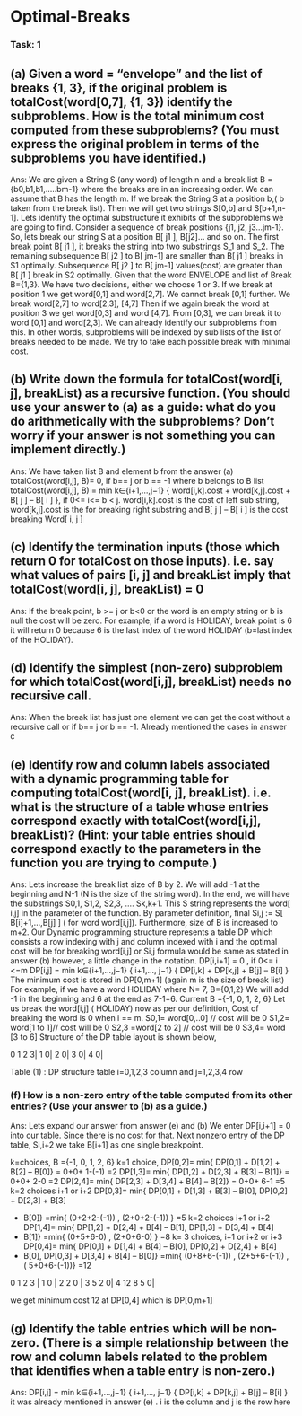 # Optimal-Breaks
 
### Task: 1 

## (a) Given a word = “envelope” and the list of breaks {1, 3}, if the original problem is totalCost(word[0,7], {1, 3}) identify the subproblems. How is the total minimum cost computed from these subproblems? (You must express the original problem in terms of the subproblems you have identified.) 

Ans: We are given a String S (any word) of length n and a break list B ={b0,b1,b1,…..bm-1} where the breaks are in an increasing order. We can assume that B has the length m. If we break the String S at a position b,( b taken from the break list). Then we will get two strings S[0,b] and S[b+1,n-1]. Lets identify the optimal substructure it exhibits of the subproblems we are going to find. Consider a sequence of break positions {j1, j2, j3…jm-1}. So, lets break our string S at a position B[ j1 ], B[j2]… and so on. The first break point B[ j1 ], it breaks the string into two substrings S_1 and S_2. The remaining subsequence B[ j2 ] to B[ jm-1] are smaller than B[ j1 ] breaks in S1 optimally. Subsequence B[ j2 ] to B[ jm-1] values(cost) are greater than B[ j1 ] break in S2 optimally. Given that the word ENVELOPE and list of Break B={1,3}. We have two decisions, either we choose 1 or 3. If we break at position 1 we get word[0,1] and word[2,7]. We cannot break [0,1] further. We break word[2,7] to word[2,3], [4,7] Then if we again break the word at position 3 we get word[0,3] and word [4,7]. From [0,3], we can break it to word [0,1] and word[2,3]. We can already identify our subproblems from this. In other words, subproblems will be indexed by sub lists of the list of breaks needed to be made. We try to take each possible break with minimal cost.


## (b) Write down the formula for totalCost(word[i, j], breakList) as a recursive function. (You should use your answer to (a) as a guide: what do you do arithmetically with the subproblems? Don’t worry if your answer is not something you can implement directly.)

Ans: We have taken list B and element b from the answer (a)
totalCost(word[i,j], B)= 0, if b== j or b == -1 where b belongs to B list
totalCost(word[i,j], B)
= min k∈{i+1,...,j−1} { word[i,k].cost + word[k,j].cost + B[ j ] – B[ i ] }, if 0<=
i<= b < j.
word[i,k].cost is the cost of left sub string, word[k,j].cost is the for breaking
right substring and B[ j ] – B[ i ] is the cost breaking Word[ i, j ]


## (c) Identify the termination inputs (those which return 0 for totalCost on those inputs). i.e. say what values of pairs [i, j] and breakList imply that totalCost(word[i, j], breakList) = 0

Ans:
If the break point, b >= j or b<0 or the word is an empty string or b is null the
cost will be zero. For example, if a word is HOLIDAY, break point is 6 it will
return 0 because 6 is the last index of the word HOLIDAY (b=last index of the
HOLIDAY).

## (d) Identify the simplest (non-zero) subproblem for which totalCost(word[i,j], breakList) needs no recursive call.

Ans: When the break list has just one element we can get the cost without a recursive
call or if b== j or b == -1. Already mentioned the cases in answer c

## (e) Identify row and column labels associated with a dynamic programming table for computing totalCost(word[i, j], breakList). i.e. what is the structure of a table whose entries correspond exactly with totalCost(word[i,j], breakList)? (Hint: your table entries should correspond exactly to the parameters in the function you are trying to compute.)

Ans: Lets increase the break list size of B by 2. We will add -1 at the beginning and N-1 (N is the size of the string word). In the end, we will have the substrings S0,1, S1,2, S2,3, …. Sk,k+1. This S string represents the word[ i,j] in the parameter of the function. By parameter definition,
final Si,j := S[ B[i]+1,…,B[j] ] ( for word word[i,j]).
Furthermore, size of B is increased to m+2. Our Dynamic programming
structure represents a table DP which consists a row indexing with j and column indexed with i and the optimal cost will be for breaking word[i,j] or Si,j
formula would be same as stated in answer (b) however, a little change in the
notation.
DP[i,i+1] = 0 , if 0<= i <=m
DP[i,j] = min k∈{i+1,...,j−1} { i+1,..., j−1} { DP[i,k] + DP[k,j] + B[j] – B[i] }
The minimum cost is stored in DP[0,m+1] (again m is the size of break list)
For example, if we have a word HOLIDAY where N= 7, B={0,1,2}
We will add -1 in the beginning and 6 at the end as 7-1=6.
Current B ={-1, 0, 1, 2, 6}
Let us break the word[i,j] ( HOLIDAY) now as per our definition,
Cost of breaking the word is 0 when i == m.
S0,1= word[0,..0] // cost will be 0
S1,2= word[1 to 1]// cost will be 0
S2,3 =word[2 to 2] // cost will be 0
S3,4= word [3 to 6]
Structure of the DP table layout is shown below,

0 1 2 3|
1 0|
2 0|
3 0|
4 0|

Table (1) : DP structure table i=0,1,2,3 column and j=1,2,3,4 row

### (f) How is a non-zero entry of the table computed from its other entries? (Use your answer to (b) as a guide.)

Ans: Lets expand our answer from answer (e) and (b)
We enter DP[i,i+1] = 0 into our table. Since there is no cost for that. Next nonzero
entry of the DP table, Si,i+2 we take B[i+1] as one single breakpoint.

k=choices, B ={-1, 0, 1, 2, 6}
k=1 choice,
DP[0,2]= min{ DP[0,1] + D[1,2] + B[2] – B[0]}
= 0+0+ 1-(-1) =2
DP[1,3]= min{ DP[1,2] + D[2,3] + B[3] – B[1]}
= 0+0+ 2-0 =2
DP[2,4]= min{ DP[2,3] + D[3,4] + B[4] – B[2]}
= 0+0+ 6-1 =5
k=2 choices i+1 or i+2
DP[0,3]= min{ DP[0,1] + D[1,3] + B[3] – B[0], DP[0,2] + D[2,3] + B[3]
- B[0]}
=min{ (0+2+2-(-1)) , (2+0+2-(-1)) }
=5
k=2 choices i+1 or i+2
DP[1,4]= min{ DP[1,2] + D[2,4] + B[4] – B[1], DP[1,3] + D[3,4] + B[4]
- B[1]}
=min{ (0+5+6-0) , (2+0+6-0) }
=8
k= 3 choices, i+1 or i+2 or i+3
DP[0,4]= min{ DP[0,1] + D[1,4] + B[4] – B[0], DP[0,2] + D[2,4] + B[4]
- B[0], DP[0,3] + D[3,4] + B[4] – B[0]}
=min{ (0+8+6-(-1)) , (2+5+6-(-1)) , ( 5+0+6-(-1))}
=12

0 1 2 3 |
1 0 |
2 2 0 |
3 5 2 0|
4 12 8 5 0|

we get minimum cost 12 at DP[0,4] which is DP[0,m+1]

## (g) Identify the table entries which will be non-zero. (There is a simple relationship between the row and column labels related to the problem that identifies when a table entry is non-zero.)

Ans: DP[i,j] = min k∈{i+1,...,j−1} { i+1,..., j−1} { DP[i,k] + DP[k,j] + B[j] –
B[i] } it was already mentioned in answer (e) . i is the column and j is the row
here